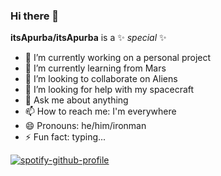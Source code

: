 ### Hi there 👋

**itsApurba/itsApurba** is a ✨ _special_ ✨

- 🔭 I’m currently working on a personal project
- 🌱 I’m currently learning from Mars
- 👯 I’m looking to collaborate on Aliens
- 🤔 I’m looking for help with my spacecraft
- 💬 Ask me about anything
- 📫 How to reach me: I'm everywhere
- 😄 Pronouns: he/him/ironman
- ⚡ Fun fact: typing...


[![spotify-github-profile](https://spotify-github-profile.vercel.app/api/view?uid=0e6phl99vxmyt3d7q4fedocyo&cover_image=true&theme=natemoo-re&bar_color=53b14f&bar_color_cover=true)](https://spotify-github-profile.vercel.app/api/view?uid=0e6phl99vxmyt3d7q4fedocyo&redirect=true)
